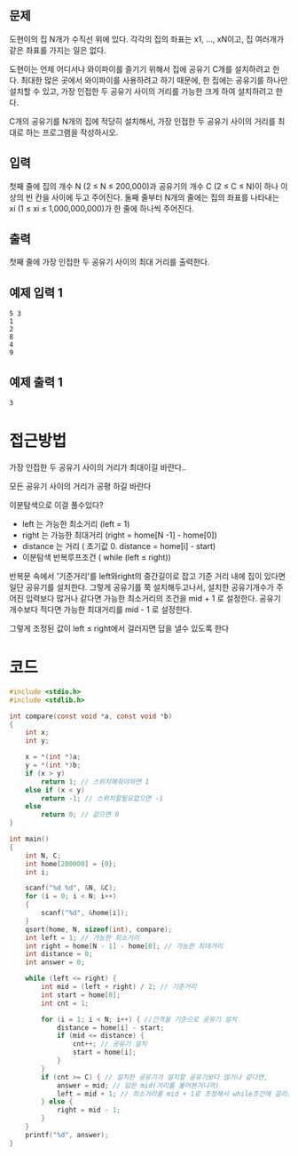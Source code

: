## 문제

도현이의 집 N개가 수직선 위에 있다. 각각의 집의 좌표는 x1, ..., xN이고, 집 여러개가 같은 좌표를 가지는 일은 없다.

도현이는 언제 어디서나 와이파이를 즐기기 위해서 집에 공유기 C개를 설치하려고 한다. 최대한 많은 곳에서 와이파이를 사용하려고 하기 때문에, 한 집에는 공유기를 하나만 설치할 수 있고, 가장 인접한 두 공유기 사이의 거리를 가능한 크게 하여 설치하려고 한다.

C개의 공유기를 N개의 집에 적당히 설치해서, 가장 인접한 두 공유기 사이의 거리를 최대로 하는 프로그램을 작성하시오.

## 입력

첫째 줄에 집의 개수 N (2 ≤ N ≤ 200,000)과 공유기의 개수 C (2 ≤ C ≤ N)이 하나 이상의 빈 칸을 사이에 두고 주어진다. 둘째 줄부터 N개의 줄에는 집의 좌표를 나타내는 xi (1 ≤ xi ≤ 1,000,000,000)가 한 줄에 하나씩 주어진다.

## 출력

첫째 줄에 가장 인접한 두 공유기 사이의 최대 거리를 출력한다.

## 예제 입력 1

```
5 3
1
2
8
4
9

```

## 예제 출력 1

```
3
```

# 접근방법

가장 인접한 두 공유기 사이의 거리가 최대이길 바란다..

모든 공유기 사이의 거리가 공평 하길 바란다

이분탐색으로 이걸 풀수있다?

- left 는 가능한 최소거리 (left = 1)
- right 는 가능한 최대거리 (right = home[N -1] - home[0])
- distance 는 거리 ( 초기값 0. distance = home[i] - start)
- 이분탐색 반복루프조건 ( while (left ≤ right))

반복문 속에서 '기준거리'를 left와right의 중간길이로 잡고 기준 거리 내에 집이 있다면 일단 공유기를 설치한다. 그렇게 공유기를 쭉 설치해두고나서, 설치한 공유기개수가 주어진 입력보다 많거나 같다면 가능한 최소거리의 조건을 mid + 1 로 설정한다. 공유기 개수보다 적다면 가능한 최대거리를 mid - 1 로 설정한다.

그렇게 조정된 값이 left ≤ right에서 걸러지면 답을 낼수 있도록 한다 

# 코드

```c
#include <stdio.h>
#include <stdlib.h>

int compare(const void *a, const void *b)
{
	int x;
	int y;

	x = *(int *)a;
	y = *(int *)b;
	if (x > y)
		return 1; // 스위치해줘야하면 1
	else if (x < y)
		return -1; // 스위치할필요없으면 -1
	else
		return 0; // 같으면 0
}

int main()
{
	int N, C;
	int home[200000] = {0};
	int i;

	scanf("%d %d", &N, &C);
	for (i = 0; i < N; i++)
	{
		scanf("%d", &home[i]);
	}
	qsort(home, N, sizeof(int), compare);
	int left = 1; // 가능한 최소거리
	int right = home[N - 1] - home[0]; // 가능한 최대거리
	int distance = 0;
	int answer = 0;

	while (left <= right) {
		int mid = (left + right) / 2; // 기준거리
		int start = home[0];
		int cnt = 1;

		for (i = 1; i < N; i++) { //간격을 기준으로 공유기 설치
			distance = home[i] - start;
			if (mid <= distance) {
				cnt++; // 공유기 설치
				start = home[i];
			}
		}
		if (cnt >= C) { // 설치한 공유기가 설치할 공유기보다 많거나 같다면, 
			answer = mid; // 답은 mid(거리를 물어본거니까)
			left = mid + 1; // 최소거리를 mid + 1로 조정해서 while조건에 걸리는지 확인
		} else {
			right = mid - 1;
		}
	}
	printf("%d", answer);
}
```
